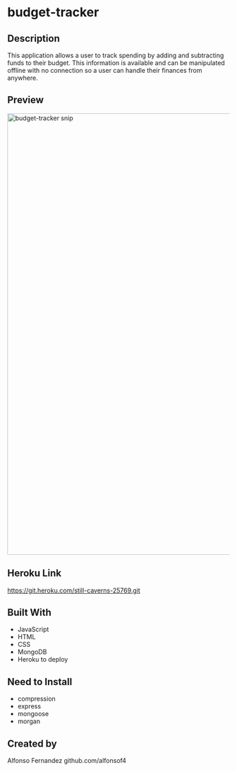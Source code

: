 # budget-tracker
## Description
This application allows a user to track spending by adding and subtracting funds to their budget. This information is available and can be manipulated offline with no connection so a user can handle their finances from anywhere. 
## Preview

<img width="999" alt="budget-tracker snip" src="https://user-images.githubusercontent.com/91750315/159198292-820da937-b4a5-48df-98d4-7b2349974a14.PNG">


## Heroku Link
https://git.heroku.com/still-caverns-25769.git

## Built With
* JavaScript
* HTML
* CSS
* MongoDB
* Heroku to deploy


## Need to Install 
* compression
* express
* mongoose
* morgan

## Created by
Alfonso Fernandez github.com/alfonsof4
